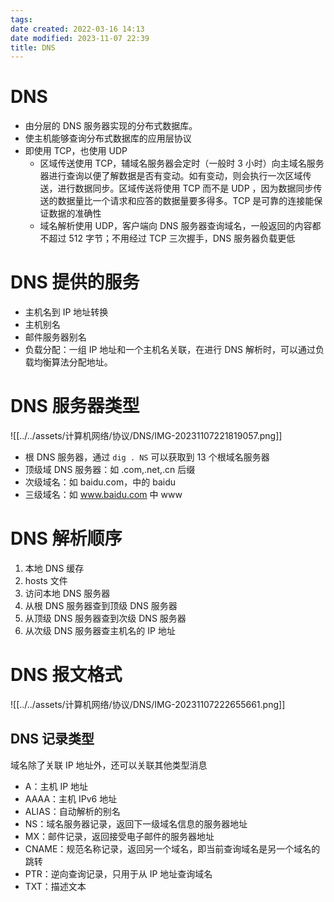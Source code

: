 ```yaml
---
tags: 
date created: 2022-03-16 14:13
date modified: 2023-11-07 22:39
title: DNS
---
```


# DNS

- 由分层的 DNS 服务器实现的分布式数据库。
- 使主机能够查询分布式数据库的应用层协议
- 即使用 TCP，也使用 UDP
	- 区域传送使用 TCP，辅域名服务器会定时（一般时 3 小时）向主域名服务器进行查询以便了解数据是否有变动。如有变动，则会执行一次区域传送，进行数据同步。区域传送将使用 TCP 而不是 UDP ，因为数据同步传送的数据量比一个请求和应答的数据量要多得多。TCP 是可靠的连接能保证数据的准确性
	- 域名解析使用 UDP，客户端向 DNS 服务器查询域名，一般返回的内容都不超过 512 字节；不用经过 TCP 三次握手，DNS 服务器负载更低

# DNS 提供的服务

- 主机名到 IP 地址转换
- 主机别名
- 邮件服务器别名
- 负载分配：一组 IP 地址和一个主机名关联，在进行 DNS 解析时，可以通过负载均衡算法分配地址。

# DNS 服务器类型

![[../../assets/计算机网络/协议/DNS/IMG-20231107221819057.png]]

- 根 DNS 服务器，通过 `dig . NS` 可以获取到 13 个根域名服务器
- 顶级域 DNS 服务器：如 .com,.net,.cn 后缀
- 次级域名：如 baidu.com，中的 baidu
- 三级域名：如 www.baidu.com 中 www

# DNS 解析顺序

1. 本地 DNS 缓存
2. hosts 文件
3. 访问本地 DNS 服务器
4. 从根 DNS 服务器查到顶级 DNS 服务器
5. 从顶级 DNS 服务器查到次级 DNS 服务器
6. 从次级 DNS 服务器查主机名的 IP 地址

# DNS 报文格式

![[../../assets/计算机网络/协议/DNS/IMG-20231107222655661.png]]

## DNS 记录类型

域名除了关联 IP 地址外，还可以关联其他类型消息

- A：主机 IP 地址
- AAAA：主机 IPv6 地址
- ALIAS：自动解析的别名
- NS：域名服务器记录，返回下一级域名信息的服务器地址
- MX：邮件记录，返回接受电子邮件的服务器地址
- CNAME：规范名称记录，返回另一个域名，即当前查询域名是另一个域名的跳转
- PTR：逆向查询记录，只用于从 IP 地址查询域名
- TXT：描述文本